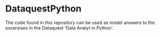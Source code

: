 # DataquestPython
The code found in this repository can be used as model answers to the excersises in the Dataquest 'Data Analyt in Python'.
